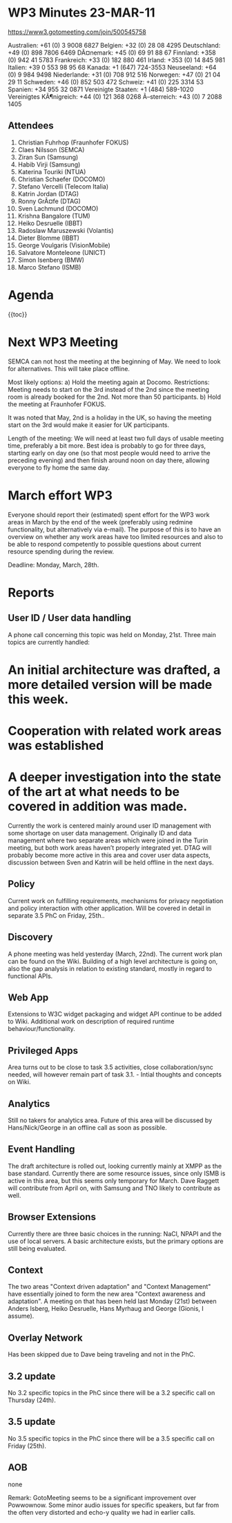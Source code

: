 WP3 Minutes 23-MAR-11
=====================

https://www3.gotomeeting.com/join/500545758

Australien: +61 (0) 3 9008 6827
Belgien: +32 (0) 28 08 4295
Deutschland: +49 (0) 898 7806 6469
DÃ¤nemark: +45 (0) 69 91 88 67
Finnland: +358 (0) 942 41 5783
Frankreich: +33 (0) 182 880 461
Irland: +353 (0) 14 845 981
Italien: +39 0 553 98 95 68
Kanada: +1 (647) 724-3553
Neuseeland: +64 (0) 9 984 9498
Niederlande: +31 (0) 708 912 516
Norwegen: +47 (0) 21 04 29 11
Schweden: +46 (0) 852 503 472
Schweiz: +41 (0) 225 3314 53
Spanien: +34 955 32 0871
Vereinigte Staaten: +1 (484) 589-1020
Vereinigtes KÃ¶nigreich: +44 (0) 121 368 0268
Ã–sterreich: +43 (0) 7 2088 1405

Attendees
---------

1.  Christian Fuhrhop (Fraunhofer FOKUS)
2.  Claes Nilsson (SEMCA)
3.  Ziran Sun (Samsung)
4.  Habib Virji (Samsung)
5.  Katerina Touriki (NTUA)
6.  Christian Schaefer (DOCOMO)
7.  Stefano Vercelli (Telecom Italia)
8.  Katrin Jordan (DTAG)
9.  Ronny GrÃ¤fe (DTAG)
10. Sven Lachmund (DOCOMO)
11. Krishna Bangalore (TUM)
12. Heiko Desruelle (IBBT)
13. Radoslaw Maruszewski (Volantis)
14. Dieter Blomme (IBBT)
15. George Voulgaris (VisionMobile)
16. Salvatore Monteleone (UNICT)
17. Simon Isenberg (BMW)
18. Marco Stefano (ISMB)

Agenda
======

{{toc}}

Next WP3 Meeting
================

SEMCA can not host the meeting at the beginning of May.
We need to look for alternatives. This will take place offline.

Most likely options:
a) Hold the meeting again at Docomo.
Restrictions: Meeting needs to start on the 3rd instead of the 2nd since the meeting room is already booked for the 2nd. Not more than 50 participants.
b) Hold the meeting at Fraunhofer FOKUS.

It was noted that May, 2nd is a holiday in the UK, so having the meeting start on the 3rd would make it easier for UK participants.

Length of the meeting: We will need at least two full days of usable meeting time, preferably a bit more. Best idea is probably to go for three days, starting early on day one (so that most people would need to arrive the preceding evening) and then finish around noon on day there, allowing everyone to fly home the same day.

March effort WP3
================

Everyone should report their (estimated) spent effort for the WP3 work areas in March by the end of the week (preferably using redmine functionality, but alternatively via e-mail). The purpose of this is to have an overview on whether any work areas have too limited resources and also to be able to respond competently to possible questions about current resource spending during the review.

Deadline: Monday, March, 28th.

Reports
=======

User ID / User data handling
----------------------------

A phone call concerning this topic was held on Monday, 21st.
Three main topics are currently handled:
# An initial architecture was drafted, a more detailed version will be made this week.
# Cooperation with related work areas was established
# A deeper investigation into the state of the art at what needs to be covered in addition was made.

Currently the work is centered mainly around user ID management with some shortage on user data management.
Originally ID and data management where two separate areas which were joined in the Turin meeting, but
both work areas haven’t properly integrated yet.
DTAG will probably become more active in this area and cover user data aspects, discussion between Sven and Katrin will be held offline in the next days.

Policy
------

Current work on fulfilling requirements, mechanisms for privacy negotiation and policy interaction with other application.
Will be covered in detail in separate 3.5 PhC on Friday, 25th..

Discovery
---------

A phone meeting was held yesterday (March, 22nd). The current work plan can be found on the Wiki. Building of a high level architecture is going on, also the gap analysis in relation to existing standard, mostly in regard to functional APIs.

Web App
-------

Extensions to W3C widget packaging and widget API continue to be added to Wiki. Additional work on description of required runtime behaviour/functionality.

Privileged Apps
---------------

Area turns out to be close to task 3.5 activities, close collaboration/sync needed, will however remain part of task 3.1. - Intial thoughts and concepts on Wiki.

Analytics
---------

Still no takers for analytics area. Future of this area will be discussed by Hans/Nick/George in an offline call as soon as possible.

Event Handling
--------------

The draft architecture is rolled out, looking currently mainly at XMPP as the base standard. Currently there are some resource issues, since only ISMB is active in this area, but this seems only temporary for March. Dave Raggett will contribute from April on, with Samsung and TNO likely to contribute as well.

Browser Extensions
------------------

Currently there are three basic choices in the running: NaCl, NPAPI and the use of local servers. A basic architecture exists, but the primary options are still being evaluated.

Context
-------

The two areas "Context driven adaptation" and "Context Management" have essentially joined to form the new area "Context awareness and adaptation". A meeting on that has been held last Monday (21st) between Anders Isberg, Heiko Desruelle, Hans Myrhaug and George (Gionis, I assume).

Overlay Network
---------------

Has been skipped due to Dave being traveling and not in the PhC.

3.2 update
----------

No 3.2 specific topics in the PhC since there will be a 3.2 specific call on Thursday (24th).

3.5 update
----------

No 3.5 specific topics in the PhC since there will be a 3.5 specific call on Friday (25th).

AOB
---

none

Remark: GotoMeeting seems to be a significant improvement over Powwownow. Some minor audio issues for specific speakers, but far from the often very distorted and echo-y quality we had in earlier calls.

